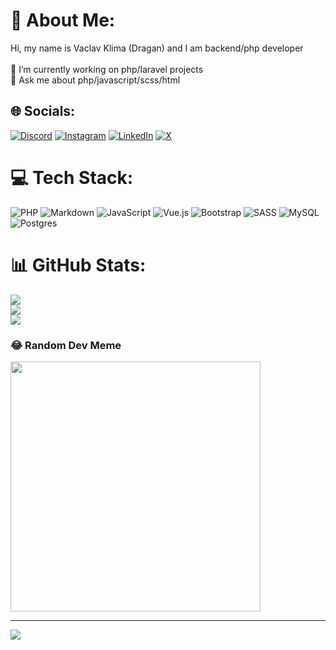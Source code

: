 # 💫 About Me:
Hi, my name is Vaclav Klima (Dragan) and I am backend/php developer<br><br>🔭 I’m currently working on php/laravel projects<br>💬 Ask me about php/javascript/scss/html


## 🌐 Socials:
[![Discord](https://img.shields.io/badge/Discord-%237289DA.svg?logo=discord&logoColor=white)](https://discord.gg/kolegadragan) [![Instagram](https://img.shields.io/badge/Instagram-%23E4405F.svg?logo=Instagram&logoColor=white)](https://instagram.com/vaclavklima) [![LinkedIn](https://img.shields.io/badge/LinkedIn-%230077B5.svg?logo=linkedin&logoColor=white)](https://linkedin.com/in/václav-klíma-5648471b2) [![X](https://img.shields.io/badge/X-black.svg?logo=X&logoColor=white)](https://x.com/KolegaVaclav) 

# 💻 Tech Stack:
![PHP](https://img.shields.io/badge/php-%23777BB4.svg?style=for-the-badge&logo=php&logoColor=white) ![Markdown](https://img.shields.io/badge/markdown-%23000000.svg?style=for-the-badge&logo=markdown&logoColor=white) ![JavaScript](https://img.shields.io/badge/javascript-%23323330.svg?style=for-the-badge&logo=javascript&logoColor=%23F7DF1E) ![Vue.js](https://img.shields.io/badge/vue.js-%2335495e.svg?style=for-the-badge&logo=vuedotjs&logoColor=%234FC08D) ![Bootstrap](https://img.shields.io/badge/bootstrap-%238511FA.svg?style=for-the-badge&logo=bootstrap&logoColor=white) ![SASS](https://img.shields.io/badge/SASS-hotpink.svg?style=for-the-badge&logo=SASS&logoColor=white) ![MySQL](https://img.shields.io/badge/mysql-%2300000f.svg?style=for-the-badge&logo=mysql&logoColor=white) ![Postgres](https://img.shields.io/badge/postgres-%23316192.svg?style=for-the-badge&logo=postgresql&logoColor=white)
# 📊 GitHub Stats:
![](https://github-readme-stats.vercel.app/api?username=VaclavKlima&theme=dark&hide_border=true&include_all_commits=false&count_private=false)<br/>
![](https://github-readme-streak-stats.herokuapp.com/?user=VaclavKlima&theme=dark&hide_border=true)<br/>
![](https://github-readme-stats.vercel.app/api/top-langs/?username=VaclavKlima&theme=dark&hide_border=true&include_all_commits=false&count_private=false&layout=compact)

### 😂 Random Dev Meme
<img src='https://img.randme.me/' style="height: 400px;"/>

---
[![](https://visitcount.itsvg.in/api?id=VaclavKlima&icon=0&color=0)](https://visitcount.itsvg.in)

<!-- Proudly created with GPRM ( https://gprm.itsvg.in ) -->
